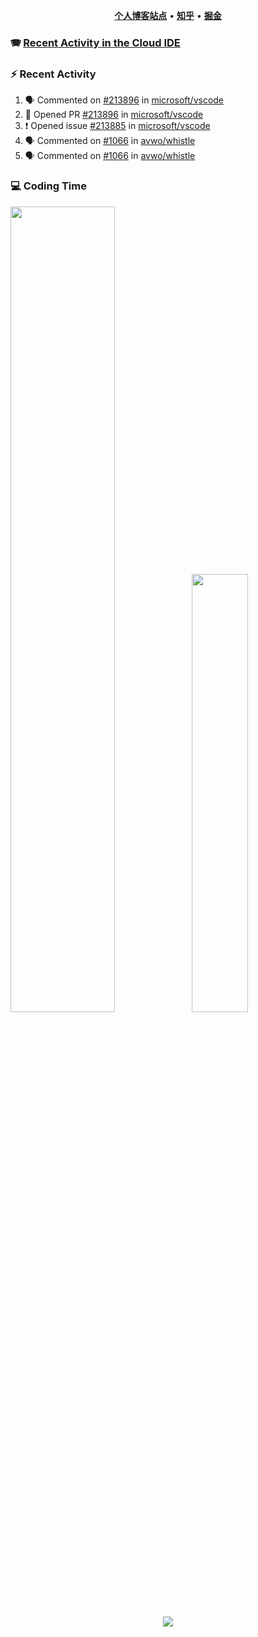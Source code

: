 <p align="center">
    <b><a href="https://yiliang.site">个人博客站点</a></b>
    •
    <b><a href="https://www.zhihu.com/people/Mrz2J">知乎</a></b>
    •
    <b><a href="https://juejin.im/user/2629687542813016">掘金</a></b>
</p>

### :accordion: [Recent Activity in the Cloud IDE](https://github.com/cloud-webide/.github)

### :zap: Recent Activity

<!--START_SECTION:activity-->

1. 🗣 Commented on [#213896](https://github.com/microsoft/vscode/pull/213896#issuecomment-2139450476) in [microsoft/vscode](https://github.com/microsoft/vscode)
2. 💪 Opened PR [#213896](https://github.com/microsoft/vscode/pull/213896) in [microsoft/vscode](https://github.com/microsoft/vscode)
3. ❗ Opened issue [#213885](https://github.com/microsoft/vscode/issues/213885) in [microsoft/vscode](https://github.com/microsoft/vscode)
4. 🗣 Commented on [#1066](https://github.com/avwo/whistle/issues/1066#issuecomment-2078716052) in [avwo/whistle](https://github.com/avwo/whistle)
5. 🗣 Commented on [#1066](https://github.com/avwo/whistle/issues/1066#issuecomment-2078606015) in [avwo/whistle](https://github.com/avwo/whistle)

<!--END_SECTION:activity-->

### 💻 Coding Time

<img align="" width="57.5%" src="https://github-readme-stats.vercel.app/api?username=yiliang114&hide_title=true&hide_border=true&show_icons=true&include_all_commits=true&line_height=21&theme=vue-dark&border_radius=0" /><img align="" width="42.4%" src="https://github-readme-stats.vercel.app/api/top-langs/?username=yiliang114&hide_title=true&hide_border=true&layout=compact&theme=vue-dark&border_radius=0" />

<div align="center">
    <img src="https://github-readme-streak-stats.herokuapp.com/?user=yiliang114" />
</div>
